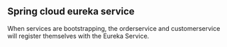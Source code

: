 ## **Spring cloud eureka service**

When services are bootstrapping, the orderservice and customerservice will register themselves with the Eureka Service.
